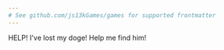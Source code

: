 ```yaml
---
# See github.com/js13kGames/games for supported frontmatter
---
```

HELP! I've lost my doge! Help me find him!